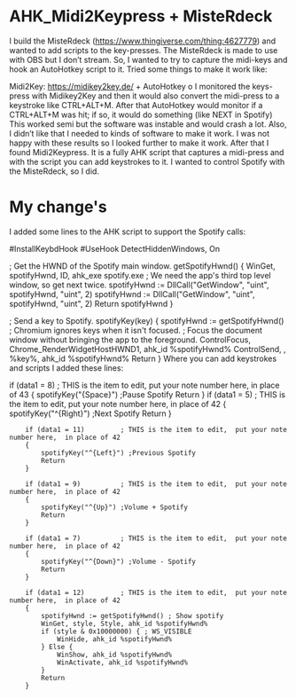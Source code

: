# AHK_Midi2Keypress + MisteRdeck
I build the MisteRdeck (https://www.thingiverse.com/thing:4627779) and wanted to add scripts to the key-presses. The MisteRdeck is made to use with OBS but I don’t stream. So, I wanted to try to capture the midi-keys and hook an AutoHotkey script to it. Tried some things to make it work like:

Midi2Key: https://midikey2key.de/ + AutoHotkey o I monitored the keys-press with Midikey2Key and then it would also convert the midi-press to a keystroke like CTRL+ALT+M. After that AutoHotkey would monitor if a CTRL+ALT+M was hit; if so, it would do something (like NEXT in Spotify) This worked semi but the software was instable and would crash a lot. Also, I didn’t like that I needed to kinds of software to make it work.
I was not happy with these results so I looked further to make it work. After that I found Midi2Keypress. It is a fully AHK script that captures a midi-press and with the script you can add keystrokes to it. I wanted to control Spotify with the MisteRdeck, so I did.

# My change's
I added some lines to the AHK script to support the Spotify calls:

#InstallKeybdHook
#UseHook
DetectHiddenWindows, On

; Get the HWND of the Spotify main window.
getSpotifyHwnd() {
	WinGet, spotifyHwnd, ID, ahk_exe spotify.exe
	; We need the app's third top level window, so get next twice.
	spotifyHwnd := DllCall("GetWindow", "uint", spotifyHwnd, "uint", 2)
	spotifyHwnd := DllCall("GetWindow", "uint", spotifyHwnd, "uint", 2)
	Return spotifyHwnd
}

; Send a key to Spotify.
spotifyKey(key) {
	spotifyHwnd := getSpotifyHwnd()
	; Chromium ignores keys when it isn't focused.
	; Focus the document window without bringing the app to the foreground.
	ControlFocus, Chrome_RenderWidgetHostHWND1, ahk_id %spotifyHwnd%
	ControlSend, , %key%, ahk_id %spotifyHwnd%
	Return
}
Where you can add keystrokes and scripts I added these lines:

if (data1 = 8)			; THIS is the item to edit,  put your note number here,  in place of 43
		{
			spotifyKey("{Space}") ;Pause Spotify
			Return
		}
		if (data1 = 5)			; THIS is the item to edit,  put your note number here,  in place of 42
		{
			spotifyKey("^{Right}") ;Next Spotify
			Return
		}
		
		if (data1 = 11)			; THIS is the item to edit,  put your note number here,  in place of 42
		{
			spotifyKey("^{Left}") ;Previous Spotify
			Return
		}

		if (data1 = 9)			; THIS is the item to edit,  put your note number here,  in place of 42
		{
			spotifyKey("^{Up}") ;Volume + Spotify
			Return
		}

		if (data1 = 7)			; THIS is the item to edit,  put your note number here,  in place of 42
		{
			spotifyKey("^{Down}") ;Volume - Spotify
			Return
		}

		if (data1 = 12)			; THIS is the item to edit,  put your note number here,  in place of 42
		{
			spotifyHwnd := getSpotifyHwnd() ; Show spotify
			WinGet, style, Style, ahk_id %spotifyHwnd%
			if (style & 0x10000000) { ; WS_VISIBLE
				WinHide, ahk_id %spotifyHwnd%
			} Else {
				WinShow, ahk_id %spotifyHwnd%
				WinActivate, ahk_id %spotifyHwnd%
			}
			Return
		}
